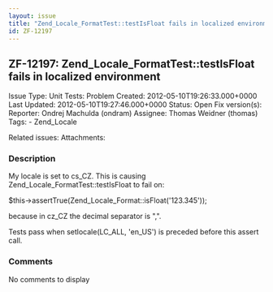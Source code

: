 ```yaml
---
layout: issue
title: "Zend_Locale_FormatTest::testIsFloat fails in localized environment"
id: ZF-12197
---
```


ZF-12197: Zend\_Locale\_FormatTest::testIsFloat fails in localized environment
------------------------------------------------------------------------------

 Issue Type: Unit Tests: Problem Created: 2012-05-10T19:26:33.000+0000 Last Updated: 2012-05-10T19:27:46.000+0000 Status: Open Fix version(s): 
 Reporter:  Ondrej Machulda (ondram)  Assignee:  Thomas Weidner (thomas)  Tags: - Zend\_Locale
 
 Related issues: 
 Attachments: 
### Description

My locale is set to cs\_CZ. This is causing Zend\_Locale\_FormatTest::testIsFloat to fail on:

$this->assertTrue(Zend\_Locale\_Format::isFloat('123.345'));

because in cz\_CZ the decimal separator is ",".

Tests pass when setlocale(LC\_ALL, 'en\_US') is preceded before this assert call.

 

 

### Comments

No comments to display